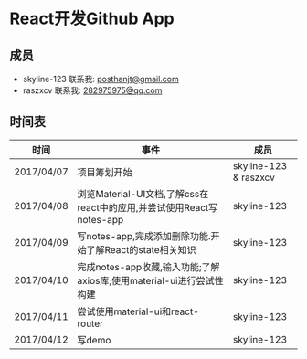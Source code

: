 # React开发Github App

## 成员
- skyline-123  联系我: posthanjt@gmail.com
- raszxcv      联系我:    282975975@qq.com

## 时间表
|时间|事件|成员|
|-|-|-|
|2017/04/07|项目筹划开始|skyline-123 & raszxcv|
|2017/04/08|浏览Material-UI文档,了解css在react中的应用,并尝试使用React写notes-app|skyline-123|
|2017/04/09|写notes-app,完成添加删除功能.开始了解React的state相关知识|skyline-123|
|2017/04/10|完成notes-app收藏,输入功能;了解axios库;使用material-ui进行尝试性构建|skyline-123|
|2017/04/11|尝试使用material-ui和react-router|skyline-123|
|2017/04/12|写demo|skyline-123|
